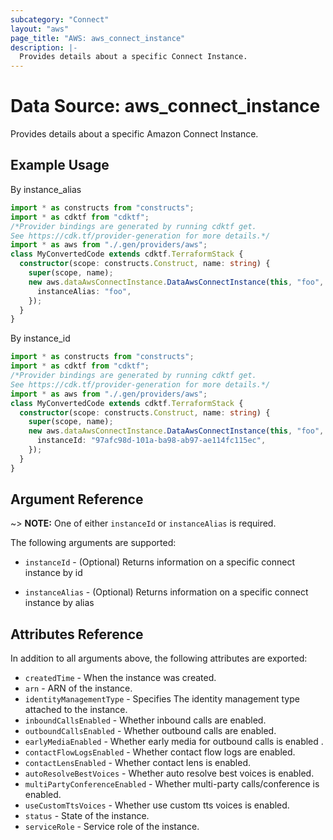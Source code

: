 ```yaml
---
subcategory: "Connect"
layout: "aws"
page_title: "AWS: aws_connect_instance"
description: |-
  Provides details about a specific Connect Instance.
---
```


# Data Source: aws_connect_instance

Provides details about a specific Amazon Connect Instance.

## Example Usage

By instance_alias

```typescript
import * as constructs from "constructs";
import * as cdktf from "cdktf";
/*Provider bindings are generated by running cdktf get.
See https://cdk.tf/provider-generation for more details.*/
import * as aws from "./.gen/providers/aws";
class MyConvertedCode extends cdktf.TerraformStack {
  constructor(scope: constructs.Construct, name: string) {
    super(scope, name);
    new aws.dataAwsConnectInstance.DataAwsConnectInstance(this, "foo", {
      instanceAlias: "foo",
    });
  }
}

```

By instance_id

```typescript
import * as constructs from "constructs";
import * as cdktf from "cdktf";
/*Provider bindings are generated by running cdktf get.
See https://cdk.tf/provider-generation for more details.*/
import * as aws from "./.gen/providers/aws";
class MyConvertedCode extends cdktf.TerraformStack {
  constructor(scope: constructs.Construct, name: string) {
    super(scope, name);
    new aws.dataAwsConnectInstance.DataAwsConnectInstance(this, "foo", {
      instanceId: "97afc98d-101a-ba98-ab97-ae114fc115ec",
    });
  }
}

```

## Argument Reference

~> **NOTE:** One of either `instanceId` or `instanceAlias` is required.

The following arguments are supported:

* `instanceId` - (Optional) Returns information on a specific connect instance by id

* `instanceAlias` - (Optional) Returns information on a specific connect instance by alias

## Attributes Reference

In addition to all arguments above, the following attributes are exported:

* `createdTime` - When the instance was created.
* `arn` - ARN of the instance.
* `identityManagementType` - Specifies The identity management type attached to the instance.
* `inboundCallsEnabled` - Whether inbound calls are enabled.
* `outboundCallsEnabled` - Whether outbound calls are enabled.
* `earlyMediaEnabled` - Whether early media for outbound calls is enabled .
* `contactFlowLogsEnabled` - Whether contact flow logs are enabled.
* `contactLensEnabled` - Whether contact lens is enabled.
* `autoResolveBestVoices` - Whether auto resolve best voices is enabled.
* `multiPartyConferenceEnabled` - Whether multi-party calls/conference is enabled.
* `useCustomTtsVoices` - Whether use custom tts voices is enabled.
* `status` - State of the instance.
* `serviceRole` - Service role of the instance.

<!-- cache-key: cdktf-0.17.0-pre.15 input-ecf4da8175a8ceee42a6d070e1407e2452fb6a726a07a92c67e341d756f31560 -->